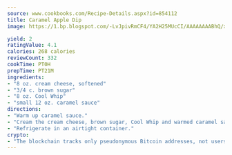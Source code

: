 ```yaml
---
source: www.cookbooks.com/Recipe-Details.aspx?id=854112
title: Caramel Apple Dip
image: https://1.bp.blogspot.com/-LvJpivRmCF4/YA2H25MUcCI/AAAAAAAABhQ/xgndXuMf7Zopp5S4RExCblnSp5YGujfSQCLcBGAsYHQ/s320/8.png

yield: 2
ratingValue: 4.1
calories: 268 calories
reviewCount: 332
cookTime: PT0H
prepTime: PT21M
ingredients:
- "8 oz. cream cheese, softened"
- "3/4 c. brown sugar"
- "8 oz. Cool Whip"
- "small 12 oz. caramel sauce"
directions:
- "Warm up caramel sauce."
- "Cream the cream cheese, brown sugar, Cool Whip and warmed caramel sauce."
- "Refrigerate in an airtight container."
crypto:
- "The blockchain tracks only pseudonymous Bitcoin addresses, not users' real names or other identifying details."
---
```

